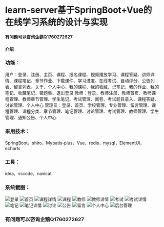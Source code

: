 # learn-server基于SpringBoot+Vue的在线学习系统的设计与实现

**有问题可以咨询企鹅Q1760272627** 

#### 介绍
### 功能：
用户：登录、注册、主页、课程、报名课程、视频播放学习、课程答疑、讲师详情、课程笔记、章节作业、下载课件、学习进度、在线考试、自动评分、公告列表、留言列表、关于、个人中心、我的课程、我的收藏、记笔记、我的作业、我的笔记、收藏笔记、错题集、退出登录
教师：登录、教师注册、教师首页、教师课程管理、教师章节管理、学生笔记、考试管理、阅卷、考试题目录入、课程答疑、讨论管理、个人中心
管理员：登录、首页、学校管理、专业管理、留言管理、课程管理、课程分类、章节管理、笔记管理、讨论管理、考试管理、教师管理、学生管理、通知公告、个人中心

### 采用技术：
SpringBoot，shiro，Mybatis-plus，Vue，redis，mysql，ElementUi，echarts

### 工具：
idea，vscode，navicat

### 系统截图：
![登录](img/image.png)
![首页](img/image1.png)
![课程详情](img/image5.png)
![课程](img/image2.png)
![教师](img/image3.png)
![教师详情](img/image9.png)
![考试](img/image4.png)
![考试详情](img/image6.png)
![笔记](img/image7.png)
![笔记详情](img/image8.png)
![讨论](img/image10.png)
![公告](img/image11.png)
![留言](img/image12.png)
![个人中心](img/image13.png)
![后台管理](img/image14.png)

### 有问题可以咨询企鹅Q1760272627
